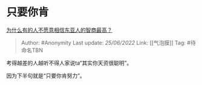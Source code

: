 # 只要你肯
[为什么有的人不愿意相信东亚人的智商最高？](https://www.zhihu.com/question/22798280/answer/2535469042)

> Author: #Anonymity
> Last update: *25/06/2022*
> Link: [[气泡膜]]
> Tag: #待命名TBN

考得越差的人越听不得人家说ta“其实你天资很聪明”。

因为下半句就是“只要你肯努力”。
